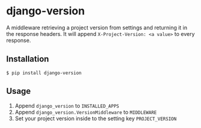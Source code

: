 # django-version

A middleware retrieving a project version from settings and returning it in the response headers.
It will append `X-Project-Version: <a value>` to every response.

## Installation
```shell script
$ pip install django-version
```

## Usage
1. Append `django_version` to `INSTALLED_APPS`
1. Append `django_version.VersionMiddleware` to `MIDDLEWARE`
1. Set your project version inside to the setting key `PROJECT_VERSION`
